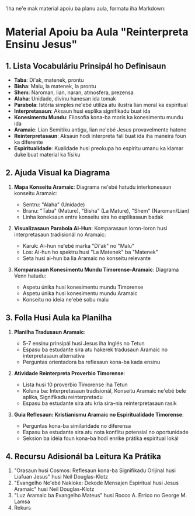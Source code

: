 'Iha ne'e mak material apoiu ba planu aula, formatu iha Markdown:

# Material Apoiu ba Aula "Reinterpreta Ensinu Jesus"

## 1. Lista Vocabuláriu Prinsipál ho Definisaun

- **Taba**: Di'ak, matenek, prontu
- **Bisha**: Malu, la matenek, la prontu
- **Shem**: Naroman, lian, naran, atmosfera, prezensa
- **Alaha**: Unidade, divinu hanesan ida tomak
- **Parabola**: Istória simples ne'ebé utiliza atu ilustra lian moral ka espiritual
- **Interpretasaun**: Aksaun husi esplika signifikadu buat ida
- **Konesimentu Mundu**: Filosofia kona-ba moris ka konesimentu mundu ida
- **Aramaic**: Lian Semitiku antigu, lian ne'ebé Jesus provavelmente hatene
- **Reinterpretasaun**: Aksaun hodi interpreta fali buat ida iha maneira foun ka diferente
- **Espiritualidade**: Kualidade husi preokupa ho espíritu umanu ka klamar duke buat material ka físiku

## 2. Ajuda Visual ka Diagrama

1. **Mapa Konseitu Aramaic**:
   Diagrama ne'ebé hatudu interkonesaun konseitu Aramaic:
   - Sentru: "Alaha" (Unidade)
   - Branu: "Taba" (Mature), "Bisha" (La Mature), "Shem" (Naroman/Lian)
   - Linha koneksaun entre konseitu sira ho esplikasaun badak

2. **Visualizasaun Parabola Ai-Hun**:
   Komparasaun loron-loron husi interpretasaun tradisionál no Aramaic:
   - Karuk: Ai-hun ne'ebé marka "Di'ak" no "Malu"
   - Los: Ai-hun ho spektru husi "La Matenek" ba "Matenek"
   - Seta husi ai-hun ba lia Aramaic no konseitu relevante

3. **Komparasaun Konesimentu Mundu Timorense-Aramaic**:
   Diagrama Venn hatudu:
   - Aspetu únika husi konesimentu mundu Timorense
   - Aspetu únika husi konesimentu mundu Aramaic
   - Konseitu no ideia ne'ebé sobu malu

## 3. Folla Husi Aula ka Planilha

1. **Planilha Tradusaun Aramaic**:
   - 5-7 ensinu prinsipál husi Jesus iha Inglés no Tetun
   - Espasu ba estudante sira atu hakerek tradusaun Aramaic no interpretasaun alternativa
   - Perguntas orientadora ba reflesaun kona-ba kada ensinu

2. **Atividade Reinterpreta Proverbio Timorense**:
   - Lista husi 10 proverbio Timorense iha Tetun
   - Koluna ba: Interpretasaun tradisionál, Konseitu Aramaic ne'ebé bele aplika, Signifikadu reinterpretadu
   - Espasu ba estudante sira atu kria sira-nia reinterpretasaun rasik

3. **Guia Reflesaun: Kristianismu Aramaic no Espiritualidade Timorense**:
   - Perguntas kona-ba similaridade no diferensa
   - Espasu ba estudante sira atu nota konflitu potensial no oportunidade
   - Seksion ba idéia foun kona-ba hodi enrike prátika espiritual lokál

## 4. Recursu Adisionál ba Leitura Ka Prátika

1. "Orasaun husi Cosmos: Reflesaun kona-ba Signifikadu Orijinal husi Liafuan Jesus" husi Neil Douglas-Klotz
2. "Evangelho Ne'ebé Nakloke: Dekode Mensajen Espiritual husi Jesus Aramaic" husi Neil Douglas-Klotz
3. "Luz Aramaic ba Evangelho Mateus" husi Rocco A. Errico no George M. Lamsa
4. Rekurs